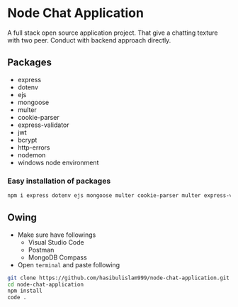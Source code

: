 # Node Chat Application
A full stack open source application project. That give a chatting texture with two peer. Conduct with backend approach directly.

## Packages
* express
* dotenv
* ejs
* mongoose
* multer
* cookie-parser
* express-validator
* jwt
* bcrypt
* http-errors
* nodemon
* windows node environment

### Easy installation of packages
```bash
npm i express dotenv ejs mongoose multer cookie-parser multer express-validator jsonwebtoken bcrypt http-errors nodemon win-node-env
```

## Owing
* Make sure have followings
    * Visual Studio Code
    * Postman
    * MongoDB Compass
* Open `terminal` and paste following

```bash
git clone https://github.com/hasibulislam999/node-chat-application.git
cd node-chat-application
npm install
code .
```
